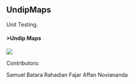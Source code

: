 ## UndipMaps

Unit Testing.

<h4>>Undip Maps</h4>
<image src="/images/Undip Maps.png"></image>
<p class="h3">Contributors: </p>
<a class="h4">Samuel Batara </a>
<a class="h4">Rahadian Fajar </a>
<a class="h4">Affan Noviananda </a>
